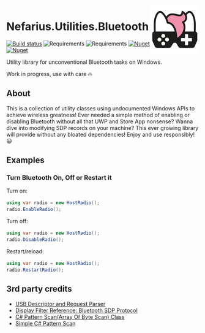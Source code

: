 <img src="assets/NSS-128x128.png" align="right" />

# Nefarius.Utilities.Bluetooth

[![Build status](https://ci.appveyor.com/api/projects/status/7rs1an8bmwnm2bw9/branch/master?svg=true)](https://ci.appveyor.com/project/nefarius/nefarius-utilities-bluetooth/branch/master) ![Requirements](https://img.shields.io/badge/Requires-.NET%206-blue.svg) ![Requirements](https://img.shields.io/badge/Requires-.NET%20Standard%202.0-blue.svg) [![Nuget](https://img.shields.io/nuget/v/Nefarius.Utilities.Bluetooth)](https://www.nuget.org/packages/Nefarius.Utilities.Bluetooth/) [![Nuget](https://img.shields.io/nuget/dt/Nefarius.Utilities.Bluetooth)](https://www.nuget.org/packages/Nefarius.Utilities.Bluetooth/)

Utility library for unconventional Bluetooth tasks on Windows.

Work in progress, use with care 🔥

## About

This is a collection of utility classes using undocumented Windows APIs to achieve wireless greatness! Ever needed a simple method of enabling or disabling Bluetooth without all that UWP and Store App nonsense? Wanna dive into modifying SDP records on your machine? This ever growing library will provide without any bloated dependencies! Enjoy and use responsibly! 😃

## Examples

### Turn Bluetooth On, Off or Restart it

Turn on:

```csharp
using var radio = new HostRadio();
radio.EnableRadio();
```

Turn off:

```csharp
using var radio = new HostRadio();
radio.DisableRadio();
```

Restart/reload:

```csharp
using var radio = new HostRadio();
radio.RestartRadio();
```

## 3rd party credits

- [USB Descriptor and Request Parser](http://eleccelerator.com/usbdescreqparser/)
- [Display Filter Reference: Bluetooth SDP Protocol](https://www.wireshark.org/docs/dfref/b/btsdp.html)
- [C# Pattern Scan(Array Of Byte Scan) Class](https://zpackdev.blogspot.com/2016/10/c-pattern-scanarray-of-byte-scan-class.html)
- [Simple C# Pattern Scan](https://guidedhacking.com/threads/simple-c-pattern-scan.13981/)
